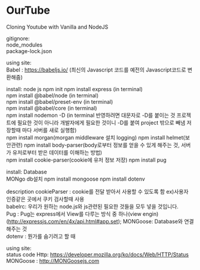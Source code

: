 # OurTube

Cloning Youtube with Vanilla and NodeJS

gitignore:  
node_modules  
package-lock.json

using site:  
Babel : https://babeljs.io/ (최신의 Javascript 코드를 예전의 Javascript코드로 변환해줌)

install:
node js
npm init
npm install express (in terminal)  
npm install @babel/node (in terminal)  
npm install @babel/preset-env (in terminal)  
npm install @babel/core (in terminal)  
npm install nodemon -D (in terminal 반영하려면 대문자로 -D를 붙이는 것 프로젝트에 필요한 것이 아니라 개발자에게 필요한 것이니 -D를 붙여 project 밖으로 빼냄 저장할때 마다 서버를 새로 실행함)  
npm install morgan(morgan middleware 설치 logging)
npm install helmet(보안관련)
npm install body-parser(body로부터 정보를 얻을 수 있게 해주는 것, 서버가 유저로부터 받은 데이터를 이해하는 방법)  
npm install cookie-parser(cookie에 유저 정보 저장)
npm install pug

install: Database  
MONgo db설치
npm install mongoose
npm install dotenv

description
cookieParser : cookie를 전달 받아서 사용할 수 있도록 함 ex)사용자 인증같은 곳에서 쿠키 검사할때 사용  
babelrc: 우리가 원하는 node.js와 js관련된 필요한 것들을 모두 넣을 것입니다.  
Pug : Pug는 express에서 View를 다루는 방식 중 하나(view engin)(http://expressjs.com/en/4x/api.html#app.set);
MONGoose: Database와 연결해주는 것  
dotenv : 뭔가를 숨기려고 할 때

using site:  
status code Http: https://developer.mozilla.org/ko/docs/Web/HTTP/Status
MONGoose : http://MONGoosejs.com
